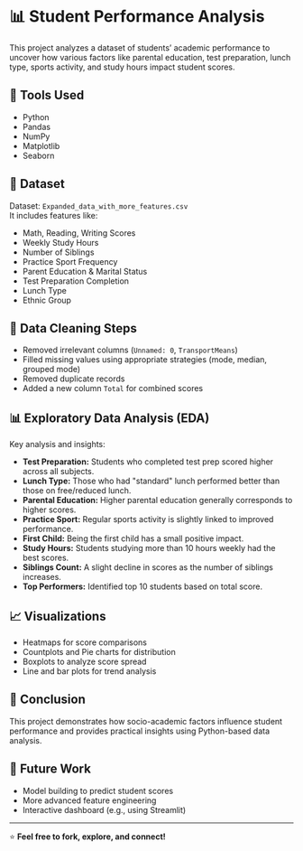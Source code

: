 # 📊 Student Performance Analysis

This project analyzes a dataset of students’ academic performance to uncover how various factors like parental education, test preparation, lunch type, sports activity, and study hours impact student scores.

## 🔧 Tools Used

- Python
- Pandas
- NumPy
- Matplotlib
- Seaborn

## 📂 Dataset

Dataset: `Expanded_data_with_more_features.csv`  
It includes features like:
- Math, Reading, Writing Scores
- Weekly Study Hours
- Number of Siblings
- Practice Sport Frequency
- Parent Education & Marital Status
- Test Preparation Completion
- Lunch Type
- Ethnic Group

## 🧼 Data Cleaning Steps

- Removed irrelevant columns (`Unnamed: 0`, `TransportMeans`)
- Filled missing values using appropriate strategies (mode, median, grouped mode)
- Removed duplicate records
- Added a new column `Total` for combined scores

## 📊 Exploratory Data Analysis (EDA)

Key analysis and insights:
- **Test Preparation:** Students who completed test prep scored higher across all subjects.
- **Lunch Type:** Those who had "standard" lunch performed better than those on free/reduced lunch.
- **Parental Education:** Higher parental education generally corresponds to higher scores.
- **Practice Sport:** Regular sports activity is slightly linked to improved performance.
- **First Child:** Being the first child has a small positive impact.
- **Study Hours:** Students studying more than 10 hours weekly had the best scores.
- **Siblings Count:** A slight decline in scores as the number of siblings increases.
- **Top Performers:** Identified top 10 students based on total score.

## 📈 Visualizations

- Heatmaps for score comparisons
- Countplots and Pie charts for distribution
- Boxplots to analyze score spread
- Line and bar plots for trend analysis

## 🏁 Conclusion

This project demonstrates how socio-academic factors influence student performance and provides practical insights using Python-based data analysis.

## 🚀 Future Work

- Model building to predict student scores
- More advanced feature engineering
- Interactive dashboard (e.g., using Streamlit)

---

⭐ **Feel free to fork, explore, and connect!**


